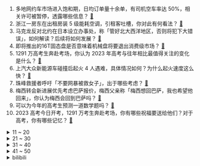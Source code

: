 1. 多地网约车市场进入饱和期，日均订单量十余单，有司机空车率达 50%，相关许可被暂停，透露哪些信息？ [:link:](https://www.zhihu.com/question/605110954)
2. 浙江一房东在出租房装 5 级能耗空调，引租客吐槽，你对此有何看法？ [:link:](https://www.zhihu.com/question/604418376)
3. 马克龙反对北约在日本设立办事处，称「管好北大西洋地区，否则将犯下大错误」，如何解读？后续将如何发展？ [:link:](https://www.zhihu.com/question/605033420)
4. 即将推出的16T固态盘是否意味着机械盘将要退出消费级市场？ [:link:](https://www.zhihu.com/question/604750109)
5. 1291 万高考生奔赴考场，你认为 2023 年高考与往年相比最值得关注的变化是什么？ [:link:](https://www.zhihu.com/question/605100302)
6. 上汽大众新能源车碰撞后起火 4 人遇难，具体情况如何？为什么起火速度这么快？ [:link:](https://www.zhihu.com/question/604916015)
7. 珠峰救援者呼吁「不要网暴被救女子」，出于哪些考虑？ [:link:](https://www.zhihu.com/question/605020694)
8. 梅西转会新进展优先考虑巴萨报价，梅西父亲称「梅西想回巴萨，我也希望他回来」，你认为梅西会回到巴萨吗？ [:link:](https://www.zhihu.com/question/604958538)
9. 可以为今年的高考生预测一道数学题吗？ [:link:](https://www.zhihu.com/question/604848651)
10. 2023 高考今日开考，1291 万考生奔赴考场，你有哪些祝福要送给他们？对于高考，你有哪些记忆？ [:link:](https://www.zhihu.com/question/605215397)
<details>
<summary>11 ~ 20</summary>

11. 为什么我觉得数学才是最不讲逻辑的学科？ [:link:](https://www.zhihu.com/question/603637246)
12. 目前中职学生升学与就业比例如何？推行职业教育对高考有哪些影响？ [:link:](https://www.zhihu.com/question/604528381)
13. 你有没有「梦回高考」的经历？回头看，高考这件事如何影响了你的人生？ [:link:](https://www.zhihu.com/question/603646472)
14. 在没有大光圈镜头的情况下，如何使用相机拍好人像? [:link:](https://www.zhihu.com/question/604440831)
15. AIGC 可以取代一些基础重复工作，会影响高校的专业设置吗？ 未来会不会趋向个性化教育？ [:link:](https://www.zhihu.com/question/604527071)
16. 做直播和摆摊哪个会赚钱好一点？ [:link:](https://www.zhihu.com/question/587365476)
17. 美官员称中方舰机拦截或导致事故，外交部回应「是美国军用舰机不远万里跑到中国家门口挑衅」，如何解读？ [:link:](https://www.zhihu.com/question/605094826)
18. 为什么男朋友愿意给我买8千的手机，不愿意让我买5千的包包？ [:link:](https://www.zhihu.com/question/603599168)
19. 珠峰攀登者放弃登顶花费 10000 美元救起濒死女子，获救者只愿承担四成费用，如何评价这一行为？ [:link:](https://www.zhihu.com/question/604852845)
20. 56 岁「考王」梁实第 27 次参加高考，称「目标重点本科 ，希望是最后一次」，他有哪些精神值得学习？ [:link:](https://www.zhihu.com/question/604886385)
</details>
<details>
<summary>21 ~ 30</summary>

21. 《海贼王》1085 话，萨博在五老星前轻松脱身是不是太容易了？ [:link:](https://www.zhihu.com/question/604751599)
22. 北京发现两例猴痘病例，两名病例均是通过亲密接触感染，哪些信息值得关注？ [:link:](https://www.zhihu.com/question/605160491)
23. 辽宁、湖南、广西，哪个省的经济更发达且宜居，为什么? [:link:](https://www.zhihu.com/question/555982425)
24. 网传「万达员工午餐时间玩手机被通报」，律师称此举侵犯员工隐私权，若遭遇此事应如何维权？ [:link:](https://www.zhihu.com/question/605056317)
25. 本泽马与沙特联赛冠军吉达联合签约两年，年薪超过 2 亿欧元，对本泽马转会沙特联赛有何期待？ [:link:](https://www.zhihu.com/question/604909706)
26. 业主壕购 42 套公寓，欲将墙体全部打通，楼上住宅现裂痕住户心慌，相关部门已责令停工，如何看待此事？ [:link:](https://www.zhihu.com/question/605035212)
27. 《被嫌弃的松子的一生》中，松子为什么会有这么悲惨的命运？ [:link:](https://www.zhihu.com/question/54187608)
28. 《大明王朝 1566》里，沈一石把十七岁的芸娘送给太监，为什么还骂她「贱」？ [:link:](https://www.zhihu.com/question/604690309)
29. 夫妻离婚均不愿养娃法院判不许离，此判决有何法律意义？ [:link:](https://www.zhihu.com/question/605022650)
30. 2023年高考数学还会继续难吗? [:link:](https://www.zhihu.com/question/540430079)
</details>
<details>
<summary>31 ~ 40</summary>

31. 美食爱好者的夏日限定版「不开火」厨房都有哪些小心机？ [:link:](https://www.zhihu.com/question/603623766)
32. 高考在你人生中起到了什么关键性的作用？ [:link:](https://www.zhihu.com/question/604701022)
33. 2023年如何重新评价《原神》这款游戏? [:link:](https://www.zhihu.com/question/576563457)
34. 为什么每次铲屎的时候，猫咪都喜欢蹲在旁边看？ [:link:](https://www.zhihu.com/question/586836149)
35. 如果让恶毒女配提前知道剧情，会发生什么？ [:link:](https://www.zhihu.com/question/596568076)
36. 3 岁半的宝宝有什么好办法戒掉晚上穿拉拉裤？ [:link:](https://www.zhihu.com/question/567263391)
37. 如何评价原神的《世界探索体验调研问卷》？ [:link:](https://www.zhihu.com/question/604478566)
38. 顺产和剖腹产，产后各是怎样的状态？ [:link:](https://www.zhihu.com/question/568263472)
39. 有哪些特别好用又平价的的淡斑美白护肤品？ [:link:](https://www.zhihu.com/question/602727134)
40. 明朝缺钱的问题能解决吗? [:link:](https://www.zhihu.com/question/458554962)
</details>
<details>
<summary>41 ~ 50</summary>

41. 孙悟空到底有没有吃过人？ [:link:](https://www.zhihu.com/question/24818704)
42. 游泳时呛水了怎么办？ [:link:](https://www.zhihu.com/question/604207001)
43. 作为项目协调，在跨部门合作过程中，如何更好的激励成员一起高效完成项目？ [:link:](https://www.zhihu.com/question/39019914)
44. 同样运动 1 小时，跑步和骑行减肥效果一样的吗？差距有多少？ [:link:](https://www.zhihu.com/question/600295900)
45. 百度推出基于大模型的代码编写助手「Comate」，将对行业带来哪些影响？ [:link:](https://www.zhihu.com/question/605102458)
46. 外交部表示「不欢迎北约把触角伸向亚洲，不允许任何冷战热战重演」，透露了哪些信息？ [:link:](https://www.zhihu.com/question/604877619)
47. 苹果十年最重磅新品头显首发，将对 VR 行业带来哪些影响？A 股产业链谁将率先受益？ [:link:](https://www.zhihu.com/question/605029460)
48. 《圣斗士星失》中不死鸟一辉的战斗力到底有多强？ [:link:](https://www.zhihu.com/question/36086501)
49. 骑行提高速度，器材减重 1Kg 和体重减 1Kg，哪个更有效？ [:link:](https://www.zhihu.com/question/604214411)
50. 狗狗真的能听懂人话吗? [:link:](https://www.zhihu.com/question/603864621)
</details><details>
<summary>bilibili</summary>

</details>